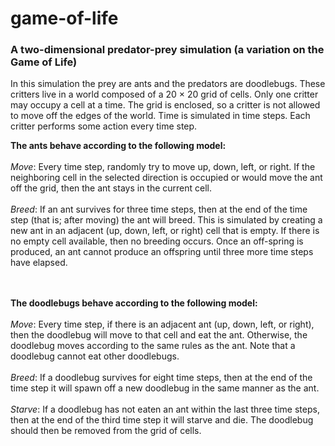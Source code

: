 # game-of-life
### A two-dimensional predator-prey simulation (a variation on the Game of Life)

In this simulation the prey are ants and the predators are doodlebugs.
These critters live in a world composed of a 20 × 20 grid of cells. Only one critter
may occupy a cell at a time. The grid is enclosed, so a critter is not allowed to move
off the edges of the world. Time is simulated in time steps. Each critter performs
some action every time step.

**The ants behave according to the following model:**<br /><br />
*Move*: Every time step, randomly try to move up, down, left, or right. If the neighboring cell in the
selected direction is occupied or would move the ant off the grid, then the ant stays in the
current cell.<br /><br />
*Breed*: If an ant survives for three time steps, then at the end of the time step (that is; after
moving) the ant will breed. This is simulated by creating a new ant in an adjacent (up, down, left,
or right) cell that is empty. If there is no empty cell available, then no breeding occurs. Once an
off-spring is produced, an ant cannot produce an offspring until three more time steps have
elapsed.<br /><br /><br />

**The doodlebugs behave according to the following model:**<br/><br />
*Move*: Every time step, if there is an adjacent ant (up, down, left, or right), then the doodlebug
will move to that cell and eat the ant. Otherwise, the doodlebug moves according to the same
rules as the ant. Note that a doodlebug cannot eat other doodlebugs.<br/><br />
*Breed*: If a doodlebug survives for eight time steps, then at the end of the time step it will spawn
off a new doodlebug in the same manner as the ant.<br/><br />
*Starve*: If a doodlebug has not eaten an ant within the last three time steps, then at the end of
the third time step it will starve and die. The doodlebug should then be removed from the grid of
cells.
